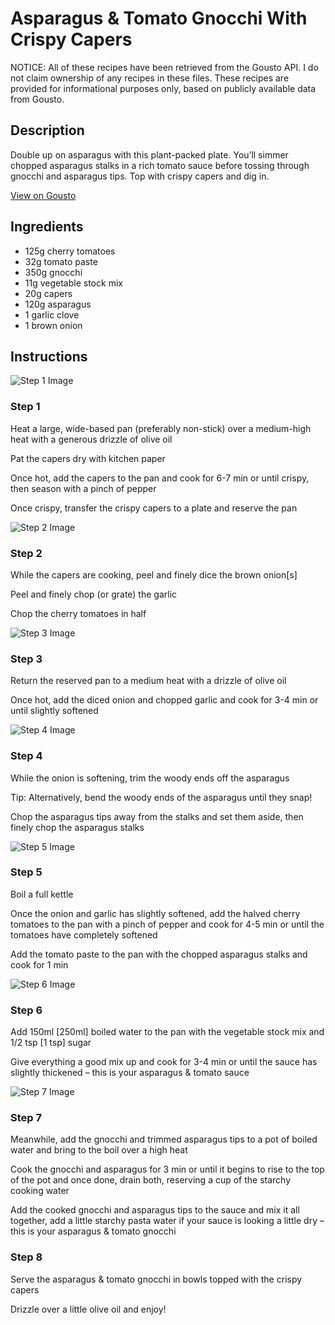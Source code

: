 # Asparagus & Tomato Gnocchi With Crispy Capers

NOTICE: All of these recipes have been retrieved from the Gousto API. I do not claim ownership of any recipes in these files. These recipes are provided for informational purposes only, based on publicly available data from Gousto.

## Description

Double up on asparagus with this plant-packed plate. You’ll simmer chopped asparagus stalks in a rich tomato sauce before tossing through gnocchi and asparagus tips. Top with crispy capers and dig in.

[View on Gousto](https://www.gousto.co.uk/recipes/cookbook/asparagus-tomato-gnocchi-with-crispy-capers)

## Ingredients

- 125g cherry tomatoes
- 32g tomato paste
- 350g gnocchi
- 11g vegetable stock mix
- 20g capers
- 120g asparagus
- 1 garlic clove
- 1 brown onion

## Instructions

![Step 1 Image](https://production-media.gousto.co.uk/cms/recipe-step-image/Step-1-1680535163097-x200.jpg)

### Step 1

Heat a large, wide-based pan (preferably non-stick) over a medium-high heat with a generous drizzle of olive oil

Pat the capers dry with kitchen paper

Once hot, add the capers to the pan and cook for 6-7 min or until crispy, then season with a pinch of pepper

Once crispy, transfer the crispy capers to a plate and reserve the pan

![Step 2 Image](https://production-media.gousto.co.uk/cms/recipe-step-image/Step-2-1680535167816-x200.jpg)

### Step 2

While the capers are cooking, peel and finely dice the brown onion<span class="text-danger">[s]</span>

Peel and finely chop (or grate) the garlic

Chop the cherry tomatoes in half

![Step 3 Image](https://production-media.gousto.co.uk/cms/recipe-step-image/Step-3-1680535173501-x200.jpg)

### Step 3

Return the reserved pan to a medium heat with a drizzle of olive oil

Once hot, add the diced onion and chopped garlic and cook for 3-4 min or until slightly softened

![Step 4 Image](https://production-media.gousto.co.uk/cms/recipe-step-image/Step-4-1680535179512-x200.jpg)

### Step 4

While the onion is softening, trim the woody ends off the asparagus

Tip: Alternatively, bend the woody ends of the asparagus until they snap!

Chop the asparagus tips away from the stalks and set them aside, then finely chop the asparagus stalks

![Step 5 Image](https://production-media.gousto.co.uk/cms/recipe-step-image/Step-5-1680535188884-x200.jpg)

### Step 5

Boil a full kettle

Once the onion and garlic has slightly softened, add the halved cherry tomatoes to the pan with a pinch of pepper and cook for 4-5 min or until the tomatoes have completely softened

Add the tomato paste to the pan with the chopped asparagus stalks and cook for 1 min

![Step 6 Image](https://production-media.gousto.co.uk/cms/recipe-step-image/Step-6-1680535199274-x200.jpg)

### Step 6

Add 150ml<span class="text-danger"> [250ml] </span>boiled water to the pan with the vegetable stock mix and 1/2 tsp <span class="text-danger">[1 tsp]</span> sugar

Give everything a good mix up and cook for 3-4 min or until the sauce has slightly thickened – this is your asparagus & tomato sauce

![Step 7 Image](https://production-media.gousto.co.uk/cms/recipe-step-image/Step-7-1680535219818-x200.jpg)

### Step 7

Meanwhile, add the gnocchi and trimmed asparagus tips to a pot of boiled water and bring to the boil over a high heat

Cook the gnocchi and asparagus for 3 min or until it begins to rise to the top of the pot and once done, drain both, reserving a cup of the starchy cooking water

Add the cooked gnocchi and asparagus tips to the sauce and mix it all together, add a little starchy pasta water if your sauce is looking a little dry – this is your asparagus & tomato gnocchi

### Step 8

Serve the asparagus & tomato gnocchi in bowls topped with the crispy capers

Drizzle over a little olive oil and enjoy!

